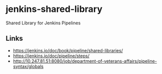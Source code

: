 # jenkins-shared-library
Shared Library for Jenkins Pipelines

## Links
* https://jenkins.io/doc/book/pipeline/shared-libraries/
* https://jenkins.io/doc/pipeline/steps/
* http://10.247.81.51:8080/job/department-of-veterans-affairs/pipeline-syntax/globals